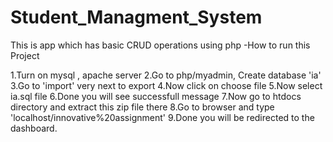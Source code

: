 # Student_Managment_System
 This is app which has basic CRUD operations using php
-How to run this Project

1.Turn on mysql , apache server 
2.Go to php/myadmin, Create database 'ia'
3.Go to 'import' very next to export
4.Now click on choose file
5.Now select ia.sql file
6.Done you will see successfull message
7.Now go to htdocs directory and extract this zip file there
8.Go to browser and type 'localhost/innovative%20assignment'
9.Done you will be redirected to the dashboard.
